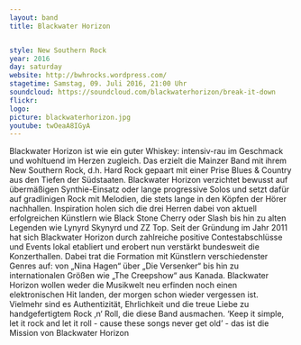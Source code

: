 ```yaml
---
layout: band
title: Blackwater Horizon


style: New Southern Rock
year: 2016
day: saturday
website: http://bwhrocks.wordpress.com/
stagetime: Samstag, 09. Juli 2016, 21:00 Uhr
soundcloud: https://soundcloud.com/blackwaterhorizon/break-it-down
flickr: 
logo:
picture: blackwaterhorizon.jpg
youtube: twOeaA8IGyA
---
```

Blackwater Horizon ist wie ein guter Whiskey: intensiv-rau im Geschmack und wohltuend im Herzen zugleich. Das erzielt die Mainzer Band mit ihrem New Southern Rock, d.h. Hard Rock gepaart mit einer Prise Blues & Country aus den Tiefen der Südstaaten.
Blackwater Horizon verzichtet bewusst auf übermäßigen Synthie-Einsatz oder lange progressive Solos und setzt dafür auf gradlinigen Rock mit Melodien, die stets lange in den Köpfen der Hörer nachhallen. Inspiration holen sich die drei Herren dabei von aktuell erfolgreichen Künstlern wie Black Stone Cherry oder Slash bis hin zu alten Legenden wie Lynyrd Skynyrd und ZZ Top.
Seit der Gründung im Jahr 2011 hat sich Blackwater Horizon durch zahlreiche positive Contestabschlüsse und Events lokal etabliert und erobert nun verstärkt bundesweit die Konzerthallen. Dabei trat die Formation mit Künstlern verschiedenster Genres auf: von „Nina Hagen“ über „Die Versenker“ bis hin zu internationalen Größen wie „The Creepshow“ aus Kanada.
Blackwater Horizon wollen weder die Musikwelt neu erfinden noch einen elektronischen Hit landen, der morgen schon wieder vergessen ist. Vielmehr sind es Authentizität, Ehrlichkeit und die treue Liebe zu handgefertigtem Rock ‚n‘ Roll, die diese Band ausmachen.
‘Keep it simple, let it rock and let it roll - cause these songs never get old’ - das ist die Mission von Blackwater Horizon 
